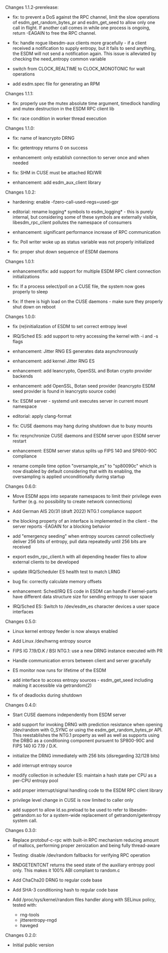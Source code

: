 Changes 1.1.2-prerelease:
* fix: to prevent a DoS against the RPC channel, limit the slow operations of esdm_get_random_bytes_pr and esdm_get_seed to allow only one call in flight. If another call comes in while one process is ongoing, return -EAGAIN to free the RPC channel.

* fix: handle rogue libesdm-aux clients more gracefully - if a client received a notification to supply entropy, but it fails to send anything, the ESDM will not send a notification again. This issue is alleviated by checking the need_entropy common variable

* switch from CLOCK_REALTIME to CLOCK_MONOTONIC for wait operations

* add esdm.spec file for generating an RPM

Changes 1.1.1:
* fix: properly use the mutex absolute time argument, timedlock handling and mutex destruction in the ESDM RPC client lib

* fix: race condition in worker thread execution

Changes 1.1.0:
* fix: name of leancrypto DRNG

* fix: getentropy returns 0 on success

* enhancement: only establish connection to server once and when needed

* fix: SHM in CUSE must be attached RD/WR

* enhancement: add esdm_aux_client library

Changes 1.0.2:
* hardening: enable -fzero-call-used-regs=used-gpr

* editorial: rename logging* symbols to esdm_logging* - this is purely internal, but considering some of these symbols are externally visible, libesdm_rpc_client pollutes the namespace of consumers

* enhancement: significant performance increase of RPC communication

* fix: Poll writer woke up as status variable was not properly initialized

* fix: proper shut down sequence of ESDM daemons

Changes 1.0.1:
* enhancement/fix: add support for multiple ESDM RPC client connection initializations

* fix: If a process select/poll on a CUSE file, the system now goes properly to sleep

* fix: If there is high load on the CUSE daemons - make sure they properly shut down on reboot

Changes 1.0.0:
* fix (re)initialization of ESDM to set correct entropy level

* IRQ/Sched ES: add support to retry accessing the kernel with -i and -s flags

* enhancement: Jitter RNG ES generates data asynchronously

* enhancement: add kernel Jitter RNG ES

* enhancement: add leancrypto, OpenSSL and Botan crypto provider backends

* enhancement: add OpenSSL, Botan seed provider (leancrypto ESDM seed provider is found in leancrypto source code)

* fix: ESDM server - systemd unit executes server in current mount namespace

* editorial: apply clang-format

* fix: CUSE daemons may hang during shutdown due to busy mounts

* fix: resynchronize CUSE daemons and ESDM server upon ESDM server restart

* enhancement: ESDM server status splits up FIPS 140 and SP800-90C compliance

* rename compile time option "oversample_es" to "sp80090c" which is now disabled
  by default considering that with its enabling, the oversampling is applied
  unconditionally during startup

Changes 0.6.0:
* Move ESDM apps into separate namespaces to limit their privilege even further (e.g. no possibility to create network connections)

* Add German AIS 20/31 (draft 2022) NTG.1 compliance support

* the blocking property of an interface is implemented in the client - the
  server reports -EAGAIN for a blocking behavior

* add "emergency seeding" when entropy sources cannot collectively deliver
  256 bits of entropy, pull data repeatedly until 256 bits are received

* export esdm_rpc_client.h with all depending header files to allow external
  clients to be developed

* update IRQ/Scheduler ES health test to match LRNG

* bug fix: correctly calculate memory offsets

* enhancement: Sched/IRQ ES code in ESDM can handle if kernel-parts have
  different data structure size for sending entropy to user space

* IRQ/Sched ES: Switch to /dev/esdm_es character devices a user space interfaces

Changes 0.5.0:
* Linux kernel entropy feeder is now always enabled

* Add Linux /dev/hwrng entropy source

* FIPS IG 7.19/D.K / BSI NTG.1: use a new DRNG instance executed with PR

* Handle communication errors between client and server gracefully

* ES monitor now runs for lifetime of the ESDM

* add interface to access entropy sources - esdm_get_seed including making it accessible via getrandom(2)

* fix of deadlocks during shutdown

Changes 0.4.0:
* Start CUSE daemons independently from ESDM server

* add support for invoking DRNG with prediction resistance when opening
  /dev/random with O_SYNC or using the esdm_get_random_bytes_pr API.
  This reestablishes the NTG.1 property as well as well as supports
  using the DRBG as a conditioning component pursuent to SP800-90C and
  FIPS 140 IG 7.19 / D.K.

* initialize the DRNG immediately with 256 bits (disregarding 32/128 bits)

* add interrupt entropy source

* modify collection in scheduler ES: maintain a hash state per CPU as a per-CPU entropy pool

* add proper interrupt/signal handling code to the ESDM RPC client library

* privilege level change in CUSE is now limited to caller only

* add support to allow ld.so.preload to be used to refer to libesdm-getrandom.so for a system-wide replacement of getrandom/getentropy system call.

Changes 0.3.0:
* Replace protobuf-c-rpc with built-in RPC mechanism reducing amount of mallocs,
  performing proper zeroization and being fully thread-aware

* Testing: disable /dev/random fallbacks for verifying RPC operation

* RNDGETENTCNT returns the seed state of the auxiliary entropy pool only. This
  makes it 100% ABI compliant to random.c

* Add ChaCha20 DRNG to regular code base

* Add SHA-3 conditioning hash to regular code base

* Add /proc/sys/kernel/random files handler along with SELinux policy, tested
  with:
	- rng-tools
	- jitterentropy-rngd
	- haveged

Changes 0.2.0:
* Initial public version

